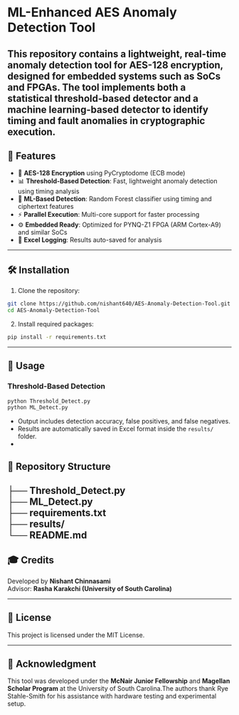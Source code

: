 # ML-Enhanced AES Anomaly Detection Tool

This repository contains a lightweight, real-time anomaly detection tool for AES-128 encryption, designed for embedded systems such as SoCs and FPGAs. The tool implements both a statistical threshold-based detector and a machine learning-based detector to identify timing and fault anomalies in cryptographic execution.
---

## 🚀 Features

- 🔐 **AES-128 Encryption** using PyCryptodome (ECB mode)
- 📊 **Threshold-Based Detection**: Fast, lightweight anomaly detection using timing analysis
- 🤖 **ML-Based Detection**: Random Forest classifier using timing and ciphertext features
- ⚡ **Parallel Execution**: Multi-core support for faster processing
- ⚙️ **Embedded Ready**: Optimized for PYNQ-Z1 FPGA (ARM Cortex-A9) and similar SoCs
- 📝 **Excel Logging**: Results auto-saved for analysis

---

## 🛠️ Installation

1. Clone the repository:
```bash
git clone https://github.com/nishant640/AES-Anomaly-Detection-Tool.git
cd AES-Anomaly-Detection-Tool
```
2. Install required packages:
```bash
pip install -r requirements.txt
```
---
## 🧪 Usage

### Threshold-Based Detection
```bash
python Threshold_Detect.py
python ML_Detect.py
```
- Output includes detection accuracy, false positives, and false negatives.
- Results are automatically saved in Excel format inside the `results/` folder.
- 
## 📂 Repository Structure
├── Threshold_Detect.py     
├── ML_Detect.py             
├── requirements.txt         
├── results/        
└── README.md               
---

## 🎓 Credits

Developed by **Nishant Chinnasami**  
Advisor: **Rasha Karakchi (University of South Carolina)**

---

## 📜 License

This project is licensed under the MIT License.

---

## 📣 Acknowledgment

This tool was developed under the **McNair Junior Fellowship** and **Magellan Scholar Program** at the University of South Carolina.The authors thank Rye Stahle-Smith for his assistance with hardware testing and experimental setup.







